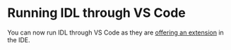 # Running IDL through VS Code

You can now run IDL through VS Code as they are [offering an extension](https://www.nv5geospatialsoftware.com/Support/Maintenance-Detail/back-to-the-future-idl174-for-visual-studio-code) in the IDE.
